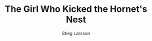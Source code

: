 ---
title: The Girl Who Kicked the Hornet's Nest
author: Stieg Larsson
start_date: 2018-01-31
end_date: ~
link: https://www.amazon.com/dp/B0031YJFCQ/ref=dp-kindle-redirect?_encoding=UTF8&btkr=1
---
